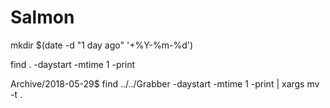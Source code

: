 # Salmon


mkdir $(date -d "1 day ago" '+%Y-%m-%d')


 find . -daystart -mtime 1 -print


Archive/2018-05-29$ find ../../Grabber -daystart -mtime 1 -print | xargs mv -t .
